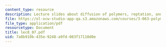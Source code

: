 ```yaml
---
content_type: resource
description: Lecture slides about diffusion of polymers, reptation, and elasticity.
file: https://ol-ocw-studio-app-qa.s3.amazonaws.com/courses/3-063-polymer-physics-spring-2007/7a8b910b435e9248a9fd083f17110d0e_lec8_07.pdf
file_type: application/pdf
resourcetype: Document
title: lec8_07.pdf
uid: 7a8b910b-435e-9248-a9fd-083f17110d0e
---
```

